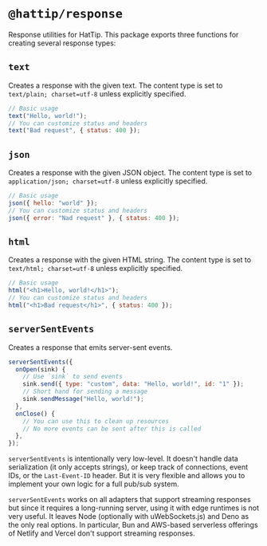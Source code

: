 # `@hattip/response`

Response utilities for HatTip. This package exports three functions for creating several response types:

## `text`

Creates a response with the given text. The content type is set to `text/plain; charset=utf-8` unless explicitly specified.

```js
// Basic usage
text("Hello, world!");
// You can customize status and headers
text("Bad request", { status: 400 });
```

## `json`

Creates a response with the given JSON object. The content type is set to `application/json; charset=utf-8` unless explicitly specified.

```js
// Basic usage
json({ hello: "world" });
// You can customize status and headers
json({ error: "Nad request" }, { status: 400 });
```

## `html`

Creates a response with the given HTML string. The content type is set to `text/html; charset=utf-8` unless explicitly specified.

```js
// Basic usage
html("<h1>Hello, world!</h1>");
// You can customize status and headers
html("<h1>Bad request</h1>", { status: 400 });
```

## `serverSentEvents`

Creates a response that emits server-sent events.

```js
serverSentEvents({
  onOpen(sink) {
    // Use `sink` to send events
    sink.send({ type: "custom", data: "Hello, world!", id: "1" });
    // Short hand for sending a message
    sink.sendMessage("Hello, world!");
  },
  onClose() {
    // You can use this to clean up resources
    // No more events can be sent after this is called
  },
});
```

`serverSentEvents` is intentionally very low-level. It doesn't handle data serialization (it only accepts strings), or keep track of connections, event IDs, or the `Last-Event-ID` header. But it is very flexible and allows you to implement your own logic for a full pub/sub system.

`serverSentEvents` works on all adapters that support streaming responses but since it requires a long-running server, using it with edge runtimes is not very useful. It leaves Node (optionally with uWebSockets.js) and Deno as the only real options. In particular, Bun and AWS-based serverless offerings of Netlify and Vercel don't support streaming responses.

